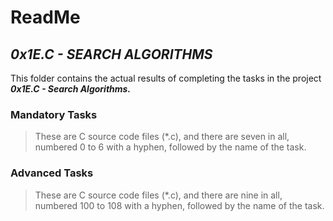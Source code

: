 # ReadMe

## ___0x1E.C - SEARCH ALGORITHMS___
This folder contains the actual results of completing the tasks in the project ___0x1E.C - Search Algorithms.___

### Mandatory Tasks
> These are C source code files (*.c), and there are seven in all, numbered 0 to 6 with a hyphen, followed by the name of the task.

### Advanced Tasks
> These are C source code files (*.c), and there are nine in all, numbered 100 to 108 with a hyphen, followed by the name of the task.
